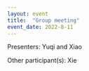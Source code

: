 ```yaml
---
layout: event
title:  "Group meeting"
event_date: 2022-8-11
---
```


Presenters: Yuqi and Xiao

Other participant(s): Xie